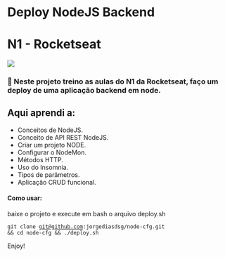 # Deploy NodeJS Backend
# N1 - Rocketseat

![](https://camo.githubusercontent.com/d25397e9df01fe7882dcc1cbc96bdf052ffd7d0c/68747470733a2f2f73746f726167652e676f6f676c65617069732e636f6d2f676f6c64656e2d77696e642f626f6f7463616d702d676f737461636b2f6865616465722d6465736166696f732e706e67)

### :rocket: Neste projeto treino as aulas do N1 da Rocketseat, faço um deploy de uma aplicação backend em node.
<h2>Aqui aprendi a:</h2>
<ul>
<li>Conceitos de NodeJS.</li>
<li>Conceito de API REST NodeJS.</li>
<li>Criar um projeto NODE.</li>
<li>Configurar o NodeMon.</li>
<li>Métodos HTTP.</li>
<li>Uso do Insomnia.</li>
<li>Tipos de parâmetros.</li>
<li>Aplicação CRUD funcional.</li>
</ul>
  
#### Como usar:

baixe o projeto e execute em bash o arquivo deploy.sh

<code>git clone git@github.com:jorgediasdsg/node-cfg.git && cd node-cfg && ./deploy.sh</code>

Enjoy!